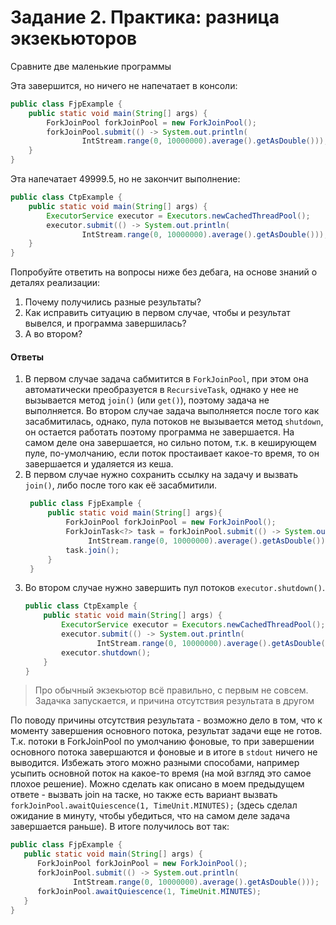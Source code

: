 # Задание 2. Практика: разница экзекьюторов #

Сравните две маленькие программы

Эта завершится, но ничего не напечатает в консоли:

```java
public class FjpExample {
    public static void main(String[] args) {
        ForkJoinPool forkJoinPool = new ForkJoinPool();
        forkJoinPool.submit(() -> System.out.println(
                IntStream.range(0, 10000000).average().getAsDouble()));
    }
}
```

Эта напечатает 49999.5, но не закончит выполнение:

```java
public class CtpExample {
    public static void main(String[] args) {
        ExecutorService executor = Executors.newCachedThreadPool();
        executor.submit(() -> System.out.println(
                IntStream.range(0, 10000000).average().getAsDouble()));
    }
}
```

Попробуйте ответить на вопросы ниже без дебага, на основе знаний о деталях реализации:

1. Почему получились разные результаты?
2. Как исправить ситуацию в первом случае, чтобы и результат вывелся, и программа завершилась?
3. А во втором?

#### Ответы ####

1. В первом случае задача сабмитится в `ForkJoinPool`, при этом она автоматически преобразуется в `RecursiveTask`,
   однако у нее не вызывается метод `join()` (или `get()`), поэтому задача не выполняется.
   Во втором случае задача выполняется после того как засабмитилась, однако, пула потоков не вызывается
   метод `shutdown`,
   он остается работать поэтому программа не завершается. На самом деле она завершается, но сильно потом, т.к.
   в кеширующем пуле, по-умолчанию, если поток простаивает какое-то время, то он завершается и удаляется из кеша.
2. В первом случае нужно сохранить ссылку на задачу и вызвать `join()`, либо после того как её засабмитили.
   ```java
    public class FjpExample {
        public static void main(String[] args){
            ForkJoinPool forkJoinPool = new ForkJoinPool();
            ForkJoinTask<?> task = forkJoinPool.submit(() -> System.out.println(
                 IntStream.range(0, 10000000).average().getAsDouble()));
            task.join();
        }
    }
    ```
3. Во втором случае нужно завершить пул потоков `executor.shutdown()`.
    ```java
    public class CtpExample {
        public static void main(String[] args) {
            ExecutorService executor = Executors.newCachedThreadPool();
            executor.submit(() -> System.out.println(
                    IntStream.range(0, 10000000).average().getAsDouble()));
            executor.shutdown();
        }
    }
    ```

> Про обычный экзекьютор всё правильно, с первым не совсем.
> Задачка запускается, и причина отсутствия результата в другом

По поводу причины отсутствия результата - возможно дело в том, что к моменту завершения основного потока,
результат задачи еще не готов. Т.к. потоки в ForkJoinPool по умолчанию фоновые, то при завершении основного
потока завершаются и фоновые и в итоге в `stdout` ничего не выводится. Избежать этого можно разными способами,
например усыпить основной поток на какое-то время (на мой взгляд это самое плохое решение).
Можно сделать как описано в моем предыдущем ответе - вызвать join на таске, но также есть вариант вызвать
`forkJoinPool.awaitQuiescence(1, TimeUnit.MINUTES);` (здесь сделал ожидание в минуту, чтобы убедиться,
что на самом деле задача завершается раньше). В итоге получилось вот так:

```java
public class FjpExample {
   public static void main(String[] args) {
      ForkJoinPool forkJoinPool = new ForkJoinPool();
      forkJoinPool.submit(() -> System.out.println(
              IntStream.range(0, 10000000).average().getAsDouble()));
      forkJoinPool.awaitQuiescence(1, TimeUnit.MINUTES);
   }
}
```
